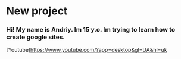 # New project
### Hi! My name is Andriy. Im 15 y.o. Im trying to learn how to create google sites.
[Youtube]https://www.youtube.com/?app=desktop&gl=UA&hl=uk
